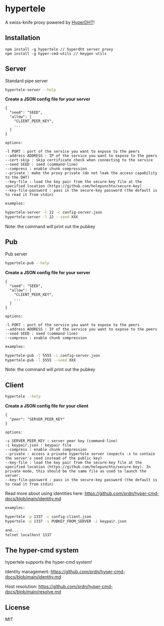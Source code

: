 # hypertele

A swiss-knife proxy powered by [HyperDHT](https://github.com/holepunchto/hyperdht)!

## Installation
```
npm install -g hypertele // hyperdht server proxy
npm install -g hyper-cmd-utils // keygen utils
```

## Server

Standard pipe server

```sh
hypertele-server --help
```

**Create a JSON config file for your server**
```
{
  "seed": "SEED",
  "allow": [
    "CLIENT_PEER_KEY",
    ...
  ]
}
```

```
options:

-l PORT : port of the service you want to expose to the peers
--address ADDRESS : IP of the service you want to expose to the peers
--cert-skip : skip certificate check when connecting to the service
--seed SEED : seed (command-line)
--compress : enable chunk compression
--private : make the proxy private (do not leak the access capability to the DHT)
--key-file : load the key pair from the secure-key file at the specified location (https://github.com/holepunchto/secure-key)
--key-file-password : pass in the secure-key password (the default is to read it from stdin)

```

```sh
examples:

hypertele-server -l 22 -c config-server.json
hypertele-server -l 22 --seed XXX
```

Note: the command will print out the pubkey


## Pub

Pub server

```sh
hypertele-pub --help
```

**Create a JSON config file for your server**
```
{
  "seed": "SEED",
  "allow": [
    "CLIENT_PEER_KEY",
    ...
  ]
}
```

```
options:

-l PORT : port of the service you want to expose to the peers
--address ADDRESS : IP of the service you want to expose to the peers
--seed SEED : seed (command-line)
--compress : enable chunk compression
```

```sh
examples:

hypertele-pub -l 5555 -c config-server.json
hypertele-pub -l 5555 --seed XXX
```

Note: the command will print out the pubkey


## Client

```sh
hypertele --help
```

**Create a JSON config file for your client**
```
{
  "peer": "SERVER_PEER_KEY"
}
```

```
options:

-s SERVER_PEER_KEY : server peer key (command-line)
-i keypair.json : keypair file
--compress : enable chunk compression
--private : access a private hypertele server (expects -s to contain the server's seed instead of the public key)
--key-file : load the key pair from the secure-key file at the specified location (https://github.com/holepunchto/secure-key). In private mode, this should be the same file as used to launch the server.
--key-file-password : pass in the secure-key password (the default is to read it from stdin)
```

Read more about using identities here: https://github.com/prdn/hyper-cmd-docs/blob/main/identity.md

```sh
examples:

hypertele -p 1337 -c config-client.json
hypertele -p 1337 -s PUBKEY_FROM_SERVER -i keypair.json

and...
telnet localhost 1337
```

## The hyper-cmd system

hypertele supports the hyper-cmd system!

Identity management: https://github.com/prdn/hyper-cmd-docs/blob/main/identity.md

Host resolution: https://github.com/prdn/hyper-cmd-docs/blob/main/resolve.md

## License

MIT
